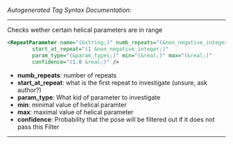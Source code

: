 _Autogenerated Tag Syntax Documentation:_

---
Checks wether certain helical parameters are in range

```xml
<RepeatParameter name="(&string;)" numb_repeats="(&non_negative_integer;)"
        start_at_repeat="(1 &non_negative_integer;)"
        param_type="(&param_types;)" min="(&real;)" max="(&real;)"
        confidence="(1.0 &real;)" />
```

-   **numb_repeats**: number of repeats
-   **start_at_repeat**: what is the first repeat to investigate (unsure, ask author?)
-   **param_type**: What kid of parameter to investigate
-   **min**: minimal value of helical paramter
-   **max**: maximal value of helical parameter
-   **confidence**: Probability that the pose will be filtered out if it does not pass this Filter

---
